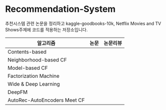 # Recommendation-System
추천시스템 관련 논문을 정리하고 kaggle-goodbooks-10k, Netflix Movies and TV Shows주제에 코드를 적용하는 저장소입니다.


|알고리즘|논문|논문리뷰|
|---|---|---|
|Contents-based||
|Neighborhood-based CF||
|Model-based CF||
|Factorization Machine||
|Wide & Deep Learning||
|DeepFM||
|AutoRec-AutoEncoders Meet CF||
